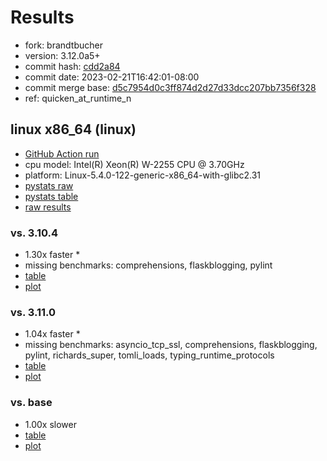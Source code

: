 # Results

- fork: brandtbucher
- version: 3.12.0a5+
- commit hash: [cdd2a84](https://github.com/brandtbucher/cpython/commit/cdd2a84)
- commit date: 2023-02-21T16:42:01-08:00
- commit merge base: [d5c7954d0c3ff874d2d27d33dcc207bb7356f328](https://github.com/brandtbucher/cpython/commit/d5c7954d0c3ff874d2d27d33dcc207bb7356f328)
- ref: quicken_at_runtime_n

## linux x86_64 (linux)

- [GitHub Action run](https://github.com/faster-cpython/benchmarking/actions/runs/4238219389)
- cpu model: Intel(R) Xeon(R) W-2255 CPU @ 3.70GHz
- platform: Linux-5.4.0-122-generic-x86_64-with-glibc2.31
- [pystats raw](bm-20230221-linux-x86_64-brandtbucher-quicken_at_runtime_n-3.12.0a5%2B-cdd2a84-pystats.json)
- [pystats table](bm-20230221-linux-x86_64-brandtbucher-quicken_at_runtime_n-3.12.0a5%2B-cdd2a84-pystats.md)
- [raw results](bm-20230221-linux-x86_64-brandtbucher-quicken_at_runtime_n-3.12.0a5%2B-cdd2a84.json)

### vs. 3.10.4

- 1.30x faster \*
- missing benchmarks: comprehensions, flaskblogging, pylint
- [table](bm-20230221-linux-x86_64-brandtbucher-quicken_at_runtime_n-3.12.0a5%2B-cdd2a84-vs-3.10.4.md)
- [plot](bm-20230221-linux-x86_64-brandtbucher-quicken_at_runtime_n-3.12.0a5%2B-cdd2a84-vs-3.10.4.png)

### vs. 3.11.0

- 1.04x faster \*
- missing benchmarks: asyncio_tcp_ssl, comprehensions, flaskblogging, pylint, richards_super, tomli_loads, typing_runtime_protocols
- [table](bm-20230221-linux-x86_64-brandtbucher-quicken_at_runtime_n-3.12.0a5%2B-cdd2a84-vs-3.11.0.md)
- [plot](bm-20230221-linux-x86_64-brandtbucher-quicken_at_runtime_n-3.12.0a5%2B-cdd2a84-vs-3.11.0.png)

### vs. base

- 1.00x slower
- [table](bm-20230221-linux-x86_64-brandtbucher-quicken_at_runtime_n-3.12.0a5%2B-cdd2a84-vs-base.md)
- [plot](bm-20230221-linux-x86_64-brandtbucher-quicken_at_runtime_n-3.12.0a5%2B-cdd2a84-vs-base.png)

